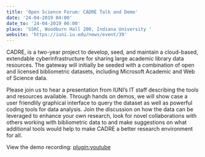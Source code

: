 ```yaml
---
title: 'Open Science Forum: CADRE Talk and Demo'
date: '24-04-2019 04:00'
date_to: '24-04-2019 06:00'
place: 'SSRC, Woodburn Hall 200, Indiana University '
website: 'https://iuni.iu.edu/news/event/39'
---
```


CADRE, is a two-year project to develop, seed, and maintain a cloud-based, extendable cyberinfrastructure for sharing large academic library data resources. The gateway will initially be seeded with a combination of open and licensed bibliometric datasets, including Microsoft Academic and Web of Science data.

Please join us to hear a presentation from IUNI’s IT staff describing the tools and resources available. Through hands on demos, we will show case a user friendlily graphical interface to query the dataset as well as powerful coding tools for data analysis.  Join the discussion on how the data can be leveraged to enhance your own research, look for novel collaborations with others working with bibliometric data to and make suggestions on what additional tools would help to make CADRE a better research environment for all.

View the demo recording:
[plugin:youtube](https://youtu.be/8NjmOvkqDAw)